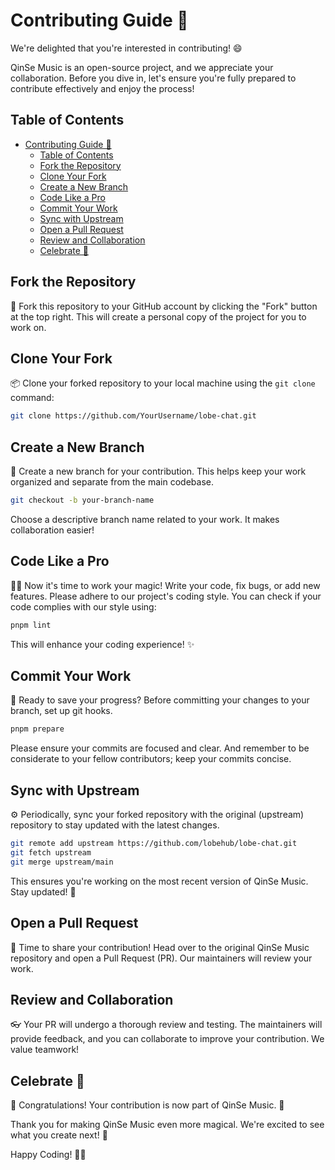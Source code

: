 # Contributing Guide 🌟

We're delighted that you're interested in contributing! 😄

QinSe Music is an open-source project, and we appreciate your collaboration. Before you dive in, let's ensure you're fully prepared to contribute effectively and enjoy the process!

## Table of Contents

- [Contributing Guide 🌟](#contributing-guide-)
  - [Table of Contents](#table-of-contents)
  - [Fork the Repository](#fork-the-repository)
  - [Clone Your Fork](#clone-your-fork)
  - [Create a New Branch](#create-a-new-branch)
  - [Code Like a Pro](#code-like-a-pro)
  - [Commit Your Work](#commit-your-work)
  - [Sync with Upstream](#sync-with-upstream)
  - [Open a Pull Request](#open-a-pull-request)
  - [Review and Collaboration](#review-and-collaboration)
  - [Celebrate 🎉](#celebrate-)

## Fork the Repository

🍴 Fork this repository to your GitHub account by clicking the "Fork" button at the top right. This will create a personal copy of the project for you to work on.

## Clone Your Fork

📦 Clone your forked repository to your local machine using the `git clone` command:

```bash
git clone https://github.com/YourUsername/lobe-chat.git
```

## Create a New Branch

🌿 Create a new branch for your contribution. This helps keep your work organized and separate from the main codebase.

```bash
git checkout -b your-branch-name
```

Choose a descriptive branch name related to your work. It makes collaboration easier!

## Code Like a Pro

🧙‍♀️ Now it's time to work your magic! Write your code, fix bugs, or add new features. Please adhere to our project's coding style. You can check if your code complies with our style using:

```bash
pnpm lint
```

This will enhance your coding experience! ✨

## Commit Your Work

📝 Ready to save your progress? Before committing your changes to your branch, set up git hooks.

```bash
pnpm prepare
```

Please ensure your commits are focused and clear. And remember to be considerate to your fellow contributors; keep your commits concise.

## Sync with Upstream

⚙️ Periodically, sync your forked repository with the original (upstream) repository to stay updated with the latest changes.

```bash
git remote add upstream https://github.com/lobehub/lobe-chat.git
git fetch upstream
git merge upstream/main
```

This ensures you're working on the most recent version of QinSe Music. Stay updated! 💨

## Open a Pull Request

🚀 Time to share your contribution! Head over to the original QinSe Music repository and open a Pull Request (PR). Our maintainers will review your work.

## Review and Collaboration

👓 Your PR will undergo a thorough review and testing. The maintainers will provide feedback, and you can collaborate to improve your contribution. We value teamwork!

## Celebrate 🎉

🎈 Congratulations! Your contribution is now part of QinSe Music. 🥳

Thank you for making QinSe Music even more magical. We're excited to see what you create next! 🌠

Happy Coding! 🚀🦄